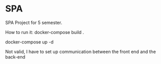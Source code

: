 # SPA
SPA Project for 5 semester. 

How to run it:
docker-compose build .


docker-compose up -d

Not valid, I have to set up communication between the front end and the back-end